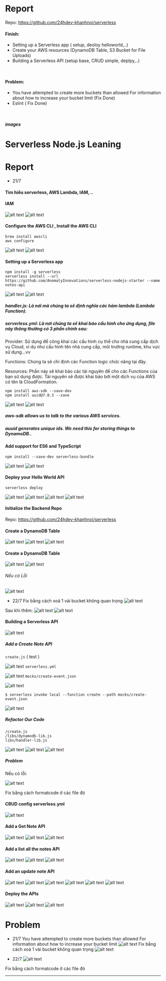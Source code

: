  # Report 

Repo: https://github.com/24hdev-khanhnoi/serverless
<br>

#### Finish:
- Setting up a Serverless app ( setup, deoloy helloworld,..)
- Create your AWS resources (DynamoDB Table,  S3 Bucket for File Uploads)
- Building a Serverless API (setup base, CRUD simple, deplpy,..)
<br>

#### Problem:
- You have attempted to create more buckets than allowed
For information about how to increase your bucket limit (Fix Done)
- Eslint ( Fix Done)
<br>

##### images


 
 # Serverless Node.js Leaning 

 # Report

- 21/7
 #### Tìm hiểu serverless, AWS Lambda, IAM, ..
 #### IAM
 ![alt text](images/1.png)
  ![alt text](images/2.png)
  
 #### Configure the AWS CLI , Install the AWS CLI
 ```
 brew install awscli
 aws configure
 ```
 ![alt text](images/3.png)
  ![alt text](images/4.png)


 #### Setting up a Serverless app

 ```
 npm install -g serverless
 serverless install --url https://github.com/AnomalyInnovations/serverless-nodejs-starter --name notes-api
 ```

![alt text](images/5.png)
![alt text](images/6.png)

##### handler.js: Là nơi mà chúng ta sẽ định nghĩa các hàm lambda (Lambda Function).

#####  serverless.yml: Là nơi chúng ta sẽ khai báo cấu hình cho ứng dụng, file này thông thường có 3 phần chính sau:
Provider: Sử dụng để công khai các cấu hình cụ thể cho nhà cung cấp dịch vụ Cloud, ví dụ như cấu hình tên nhà cung cấp, môi trường runtime, khu vực sử dụng…vv

Functions: Chúng ta sẽ chỉ định các Function logic chức năng tại đây.

Resources: Phần này sẽ khai báo các tài nguyên để cho các Functions của bạn sử dụng được. Tài nguyên sẽ được khai báo bởi một dịch vụ của AWS có tên là CloudFormation.

```
npm install aws-sdk --save-dev
npm install uuid@7.0.3 --save
```
   ![alt text](images/7.png)
      ![alt text](images/8.png)

##### aws-sdk allows us to talk to the various AWS services.
##### auuid generates unique ids. We need this for storing things to DynamoDB..
#### Add support for ES6 and TypeScript
```
npm install --save-dev serverless-bundle
```


![alt text](images/9.png)
![alt text](images/10.png)

#### Deploy your Hello World API

```
serverless deploy
```

![alt text](images/11-.png)
![alt text](images/12.png)
![alt text](images/13.png)
![alt text](images/serverless-hello-world-api-architecture.png)


#### Initialize the Backend Repo 

Repo: https://github.com/24hdev-khanhnoi/serverless 


#### Create a DynamoDB Table
![alt text](images/14.png)
![alt text](images/15.png)
![alt text](images/16.png)

#### Create a DynamoDB Table
![alt text](images/17.png)
![alt text](images/18.png)
###### Nếu có Lỗi
![alt text](images/19.png)

- 22/7
 Fix bằng cách xoá 1 vài bucket không quan trọng
 ![alt text](images/20.png)

Sau khi thêm: 
 ![alt text](images/21.png)
  ![alt text](images/22.png)

#### Building a Serverless API
![alt text](images/serverless-public-api-architecture.png)

##### Add a Create Note API
``` create.js ``` ( test )

   ![alt text](images/23.png)
``` serverless.yml ```

   ![alt text](images/24.png)
``` mocks/create-event.json ```

   ![alt text](images/25.png)

``` 
$ serverless invoke local --function create --path mocks/create-event.json
```
   ![alt text](images/26.png)

##### Refactor Our Code

```
/create.js
/libs/dynamodb-lib.js
libs/handler-lib.js
```

![alt text](images/26_1.png)
![alt text](images/26_2.png)
![alt text](images/26_3.png)

##### Problem
Nếu có lỗi:
 
   ![alt text](images/27.png)

Fix bằng cách formatcode ở các file đó

#### CRUD config serverless.yml
![alt text](images/29_00.png)
#### Add a Get Note API
![alt text](images/29_0.png)
![alt text](images/29.png)
![alt text](images/30.png)

#### Add a list all the notes API
![alt text](images/31.png)
![alt text](images/32.png)
![alt text](images/33.png)

#### Add an update note API
![alt text](images/34.png)
![alt text](images/35.png)
![alt text](images/36.png)
![alt text](images/37.png)
![alt text](images/38.png)
![alt text](images/39.png)

#### Deploy the APIs

![alt text](images/40.png)
![alt text](images/41.png)
![alt text](images/42.png)
# Problem
- 21/7 
You have attempted to create more buckets than allowed
For information about how to increase your bucket limit
![alt text](images/19.png)
Fix bằng cách xoá 1 vài bucket không quan trọng
 ![alt text](images/20.png)

- 22/7
   ![alt text](images/27.png)

Fix bằng cách formatcode ở các file đó



<hr>








